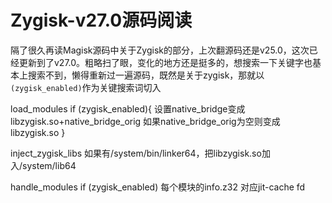 # Zygisk-v27.0源码阅读


隔了很久再读Magisk源码中关于Zygisk的部分，上次翻源码还是v25.0，这次已经更新到了v27.0。粗略扫了眼，变化的地方还是挺多的，想搜索一下关键字也基本上搜索不到，懒得重新过一遍源码，既然是关于zygisk，那就以`(zygisk_enabled)`作为关键搜索词切入


load_modules
if (zygisk_enabled){
    设置native_bridge变成libzygisk.so+native_bridge_orig 
    如果native_bridge_orig为空则变成libzygisk.so
}

inject_zygisk_libs 如果有/system/bin/linker64，把libzygisk.so加入/system/lib64



handle_modules
if (zygisk_enabled) 
每个模块的info.z32 对应jit-cache fd
